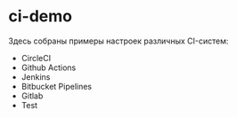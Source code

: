 # ci-demo

Здесь собраны примеры настроек различных CI-систем:

* CircleCI
* Github Actions
* Jenkins
* Bitbucket Pipelines
* Gitlab
* Test
